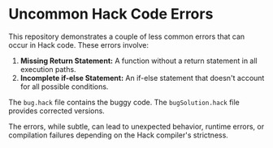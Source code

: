 # Uncommon Hack Code Errors

This repository demonstrates a couple of less common errors that can occur in Hack code. These errors involve:

1. **Missing Return Statement:** A function without a return statement in all execution paths.
2. **Incomplete if-else Statement:** An if-else statement that doesn't account for all possible conditions.

The `bug.hack` file contains the buggy code.  The `bugSolution.hack` file provides corrected versions.

The errors, while subtle, can lead to unexpected behavior, runtime errors, or compilation failures depending on the Hack compiler's strictness.